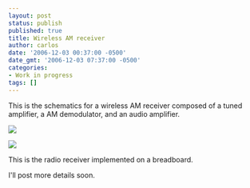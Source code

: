```yaml
---
layout: post
status: publish
published: true
title: Wireless AM receiver
author: carlos
date: '2006-12-03 00:37:00 -0500'
date_gmt: '2006-12-03 07:37:00 -0500'
categories:
- Work in progress
tags: []
---
```


This is the schematics for a wireless AM receiver composed of a tuned amplifier, a AM demodulator, and an audio amplifier.

[![](http://photos1.blogger.com/x/blogger/4122/3639/320/618691/wireless%20AM%20receiver.jpg)](http://photos1.blogger.com/x/blogger/4122/3639/1600/968891/wireless%20AM%20receiver.jpg)  

[![](http://photos1.blogger.com/x/blogger/4122/3639/320/849919/IMG_0028.jpg)](http://photos1.blogger.com/x/blogger/4122/3639/1600/840362/IMG_0028.jpg)

This is the radio receiver implemented on a breadboard.

I'll post more details soon.
